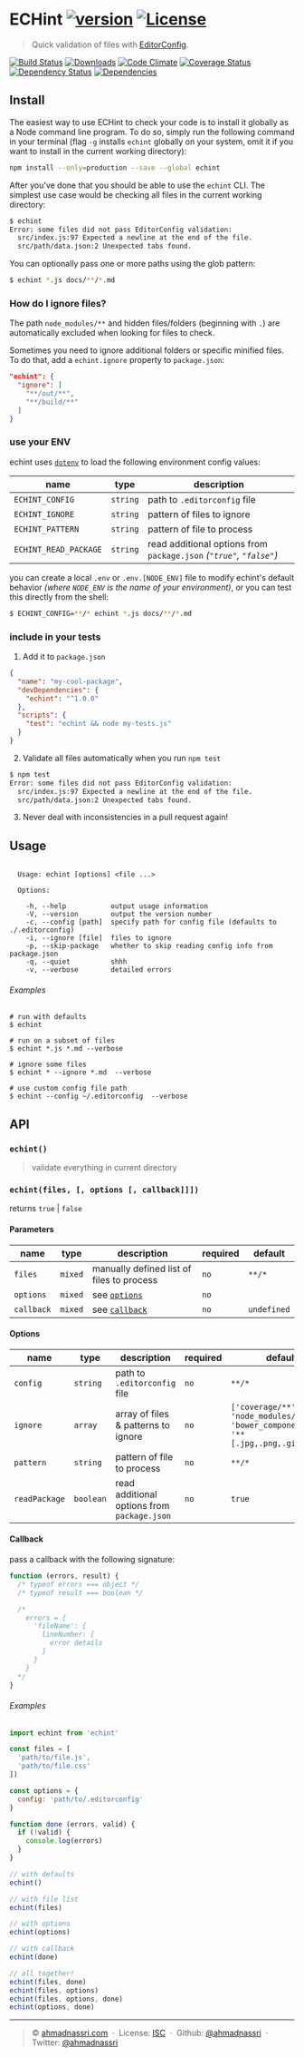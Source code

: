 # ECHint [![version][npm-version]][npm-url] [![License][npm-license]][license-url]

> Quick validation of files with [EditorConfig](http://editorconfig.org/).

[![Build Status][travis-image]][travis-url]
[![Downloads][npm-downloads]][npm-url]
[![Code Climate][codeclimate-quality]][codeclimate-url]
[![Coverage Status][codeclimate-coverage]][codeclimate-url]
[![Dependency Status][dependencyci-image]][dependencyci-url]
[![Dependencies][david-image]][david-url]

## Install

The easiest way to use ECHint to check your code is to install it globally as a Node command line program. To do so, simply run the following command in your terminal (flag `-g` installs `echint` globally on your system, omit it if you want to install in the current working directory):

```bash
npm install --only=production --save --global echint
```

After you've done that you should be able to use the `echint` CLI. The simplest use case would be checking all files in the current working directory:

```bash
$ echint
Error: some files did not pass EditorConfig validation:
  src/index.js:97 Expected a newline at the end of the file.
  src/path/data.json:2 Unexpected tabs found.
```

You can optionally pass one or more paths using the glob pattern:

```bash
$ echint *.js docs/**/*.md
```

### How do I ignore files?

The path `node_modules/**` and hidden files/folders (beginning with `.`) are automatically excluded when looking for files to check.

Sometimes you need to ignore additional folders or specific minified files. To do that, add a `echint.ignore` property to `package.json`:

```json
"echint": {
  "ignore": [
    "**/out/**",
    "**/build/**"
  ]
}
```

### use your ENV

echint uses [`dotenv`](https://www.npmjs.com/package/dotenv) to load the following environment config values:

| name                  | type      | description                                                         |
| --------------------- | --------- | ------------------------------------------------------------------- |
| `ECHINT_CONFIG`       | `string`  | path to `.editorconfig` file                                        |
| `ECHINT_IGNORE`       | `string`  | pattern of files to ignore                                          |
| `ECHINT_PATTERN`      | `string`  | pattern of file to process                                          |
| `ECHINT_READ_PACKAGE` | `string`  | read additional options from `package.json` *(`"true"`, `"false"`)* |

you can create a local `.env` or `.env.[NODE_ENV]` file to modify echint's default behavior *(where `NODE_ENV` is the name of your environment)*, or you can test this directly from the shell:

```bash
$ ECHINT_CONFIG=**/* echint *.js docs/**/*.md
```

### include in your tests

1. Add it to `package.json`

  ```json
  {
    "name": "my-cool-package",
    "devDependencies": {
      "echint": "^1.0.0"
    },
    "scripts": {
      "test": "echint && node my-tests.js"
    }
  }
  ```

2. Validate all files automatically when you run `npm test`

  ```bash
  $ npm test
  Error: some files did not pass EditorConfig validation:
    src/index.js:97 Expected a newline at the end of the file.
    src/path/data.json:2 Unexpected tabs found.
  ```

3. Never deal with inconsistencies in a pull request again!

## Usage

```

  Usage: echint [options] <file ...>

  Options:

    -h, --help           output usage information
    -V, --version        output the version number
    -c, --config [path]  specify path for config file (defaults to ./.editorconfig)
    -i, --ignore [file]  files to ignore
    -p, --skip-package   whether to skip reading config info from package.json
    -q, --quiet          shhh
    -v, --verbose        detailed errors

```

###### Examples

```shell
# run with defaults
$ echint

# run on a subset of files
$ echint *.js *.md --verbose

# ignore some files
$ echint * --ignore *.md  --verbose

# use custom config file path
$ echint --config ~/.editorconfig  --verbose
```

## API

### `echint()`

> validate everything in current directory

### `echint(files, [, options [, callback]]])`

returns `true` | `false`

#### Parameters

| name        | type    | description                               | required | default      |
| ----------- | ------- | ----------------------------------------- | -------- | ------------ |
| `files`     | `mixed` | manually defined list of files to process | `no`     | `**/*`       |
| `options`   | `mixed` | see [`options`](#options)                 | `no`     |              |
| `callback`  | `mixed` | see [`callback`](#callback)               | `no`     | `undefined`  |

#### Options

| name          | type      | description                                 | required | default                                                                              |
| ------------- | --------- | ------------------------------------------- | -------- | ------------------------------------------------------------------------------------ |
| `config`      | `string`  | path to `.editorconfig` file                | `no`     | `**/*`                                                                               |
| `ignore`      | `array`   | array of files & patterns to ignore         | `no`     | `['coverage/**', 'node_modules/**', 'bower_components/**', '**[.jpg,.png,.gif,.ico]` |
| `pattern`     | `string`  | pattern of file to process                  | `no`     | `**/*`                                                                               |
| `readPackage` | `boolean` | read additional options from `package.json` | `no`     | `true`                                                                               |

#### Callback

pass a callback with the following signature:

```js
function (errors, result) {
  /* typeof errors === object */
  /* typeof result === boolean */

  /*
    errors = {
      'fileName': {
        lineNumber: [
          error details
        ]
      }
    }
  */
}
```

###### Examples

```js
import echint from 'echint'

const files = [
  'path/to/file.js',
  'path/to/file.css'
])

const options = {
  config: 'path/to/.editorconfig'
}

function done (errors, valid) {
  if (!valid) {
    console.log(errors)
  }
}

// with defaults
echint()

// with file list
echint(files)

// with options
echint(options)

// with callback
echint(done)

// all together!
echint(files, done)
echint(files, options)
echint(files, options, done)
echint(options, done)
```

----
> :copyright: [ahmadnassri.com](https://www.ahmadnassri.com/) &nbsp;&middot;&nbsp;
> License: [ISC][license-url] &nbsp;&middot;&nbsp;
> Github: [@ahmadnassri](https://github.com/ahmadnassri) &nbsp;&middot;&nbsp;
> Twitter: [@ahmadnassri](https://twitter.com/ahmadnassri)

[license-url]: http://choosealicense.com/licenses/isc/

[travis-url]: https://travis-ci.org/ahmadnassri/echint
[travis-image]: https://img.shields.io/travis/ahmadnassri/echint.svg?style=flat-square

[npm-url]: https://www.npmjs.com/package/echint
[npm-license]: https://img.shields.io/npm/l/echint.svg?style=flat-square
[npm-version]: https://img.shields.io/npm/v/echint.svg?style=flat-square
[npm-downloads]: https://img.shields.io/npm/dm/echint.svg?style=flat-square

[codeclimate-url]: https://codeclimate.com/github/ahmadnassri/echint
[codeclimate-quality]: https://img.shields.io/codeclimate/github/ahmadnassri/echint.svg?style=flat-square
[codeclimate-coverage]: https://img.shields.io/codeclimate/coverage/github/ahmadnassri/echint.svg?style=flat-square

[david-url]: https://david-dm.org/ahmadnassri/echint
[david-image]: https://img.shields.io/david/ahmadnassri/echint.svg?style=flat-square

[dependencyci-url]: https://dependencyci.com/github/ahmadnassri/echint
[dependencyci-image]: https://dependencyci.com/github/ahmadnassri/echint/badge?style=flat-square

